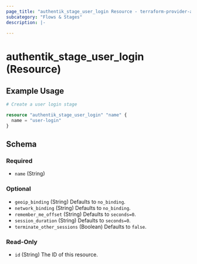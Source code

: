```yaml
---
page_title: "authentik_stage_user_login Resource - terraform-provider-authentik"
subcategory: "Flows & Stages"
description: |-
  
---
```


# authentik_stage_user_login (Resource)



## Example Usage

```terraform
# Create a user login stage

resource "authentik_stage_user_login" "name" {
  name = "user-login"
}
```

<!-- schema generated by tfplugindocs -->
## Schema

### Required

- `name` (String)

### Optional

- `geoip_binding` (String) Defaults to `no_binding`.
- `network_binding` (String) Defaults to `no_binding`.
- `remember_me_offset` (String) Defaults to `seconds=0`.
- `session_duration` (String) Defaults to `seconds=0`.
- `terminate_other_sessions` (Boolean) Defaults to `false`.

### Read-Only

- `id` (String) The ID of this resource.
